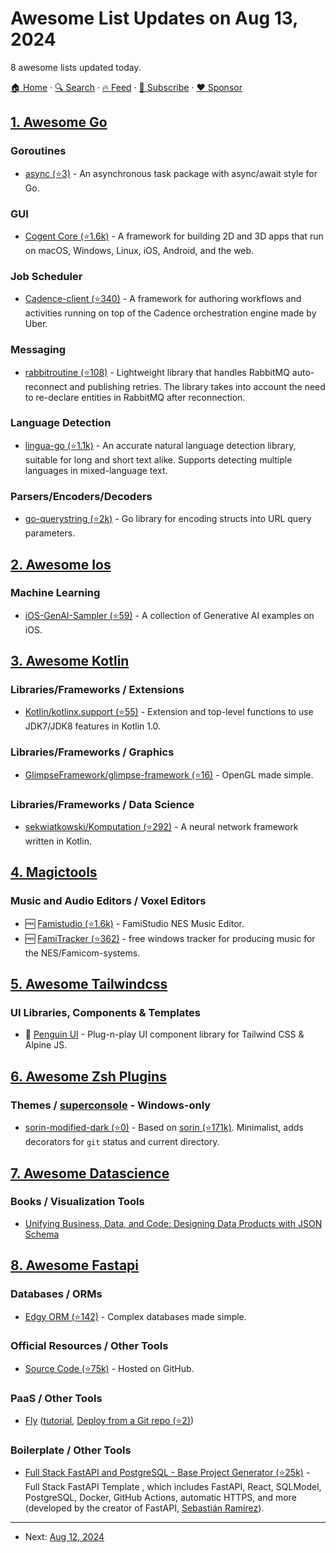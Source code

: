 # Awesome List Updates on Aug 13, 2024

8 awesome lists updated today.

[🏠 Home](/README.md) · [🔍 Search](https://www.trackawesomelist.com/search/) · [🔥 Feed](https://www.trackawesomelist.com/rss.xml) · [📮 Subscribe](https://trackawesomelist.us17.list-manage.com/subscribe?u=d2f0117aa829c83a63ec63c2f&id=36a103854c) · [❤️  Sponsor](https://github.com/sponsors/theowenyoung)



## [1. Awesome Go](/content/avelino/awesome-go/README.md)

### Goroutines

*   [async (⭐3)](https://github.com/yaitoo/async) - An asynchronous task package with async/await style for Go.

### GUI

*   [Cogent Core (⭐1.6k)](https://github.com/cogentcore/core) - A framework for building 2D and 3D apps that run on macOS, Windows, Linux, iOS, Android, and the web.

### Job Scheduler

*   [Cadence-client (⭐340)](https://github.com/uber-go/cadence-client) - A framework for authoring workflows and activities running on top of the Cadence orchestration engine made by Uber.

### Messaging

*   [rabbitroutine (⭐108)](https://github.com/furdarius/rabbitroutine) - Lightweight library that handles RabbitMQ auto-reconnect and publishing retries. The library takes into account the need to re-declare entities in RabbitMQ after reconnection.

### Language Detection

*   [lingua-go (⭐1.1k)](https://github.com/pemistahl/lingua-go) - An accurate natural language detection library, suitable for long and short text alike. Supports detecting multiple languages in mixed-language text.

### Parsers/Encoders/Decoders

*   [go-querystring (⭐2k)](https://github.com/google/go-querystring) - Go library for encoding structs into URL query parameters.

## [2. Awesome Ios](/content/vsouza/awesome-ios/README.md)

### Machine Learning

*   [iOS-GenAI-Sampler (⭐59)](https://github.com/shu223/iOS-GenAI-Sampler) - A collection of Generative AI examples on iOS.

## [3. Awesome Kotlin](/content/KotlinBy/awesome-kotlin/README.md)

### Libraries/Frameworks / Extensions

*   [Kotlin/kotlinx.support (⭐55)](https://github.com/Kotlin/kotlinx.support) - Extension and top-level functions to use JDK7/JDK8 features in Kotlin 1.0.

### Libraries/Frameworks / Graphics

*   [GlimpseFramework/glimpse-framework (⭐16)](https://github.com/GlimpseFramework/glimpse-framework) - OpenGL made simple.

### Libraries/Frameworks / Data Science

*   [sekwiatkowski/Komputation (⭐292)](https://github.com/sekwiatkowski/Komputation) - A neural network framework written in Kotlin.

## [4. Magictools](/content/ellisonleao/magictools/README.md)

### Music and Audio Editors / Voxel Editors

*   :free: [Famistudio (⭐1.6k)](https://github.com/BleuBleu/FamiStudio) - FamiStudio NES Music Editor.
*   :free: [FamiTracker (⭐362)](https://github.com/Dn-Programming-Core-Management/Dn-FamiTracker) - free windows tracker for producing music for the NES/Famicom-systems.

## [5. Awesome Tailwindcss](/content/aniftyco/awesome-tailwindcss/README.md)

### UI Libraries, Components & Templates

*   🧩 [Penguin UI](https://www.penguinui.com) - Plug-n-play UI component library for Tailwind CSS & Alpine JS.

## [6. Awesome Zsh Plugins](/content/unixorn/awesome-zsh-plugins/README.md)

### Themes / [superconsole](https://github.com/alexchmykhalo/superconsole) - Windows-only

*   [sorin-modified-dark (⭐0)](https://github.com/hrmeetsingh/sorin-modified-dark) - Based on [sorin (⭐171k)](https://github.com/ohmyzsh/ohmyzsh/wiki/Themes#sorin). Minimalist, adds decorators for `git` status and current directory.

## [7. Awesome Datascience](/content/academic/awesome-datascience/README.md)

### Books / Visualization Tools

*   [Unifying Business, Data, and Code: Designing Data Products with JSON Schema](https://learning.oreilly.com/library/view/unifying-business-data/9781098144999/)

## [8. Awesome Fastapi](/content/mjhea0/awesome-fastapi/README.md)

### Databases / ORMs

*   [Edgy ORM (⭐142)](https://github.com/dymmond/edgy) - Complex databases made simple.

### Official Resources / Other Tools

*   [Source Code (⭐75k)](https://github.com/fastapi/fastapi) - Hosted on GitHub.

### PaaS / Other Tools

*   [Fly](https://fly.io) ([tutorial](https://fly.io/docs/python/frameworks/fastapi/), [Deploy from a Git repo (⭐2)](https://github.com/fly-apps/hello-fastapi))

### Boilerplate / Other Tools

*   [Full Stack FastAPI and PostgreSQL - Base Project Generator (⭐25k)](https://github.com/fastapi/full-stack-fastapi-template) - Full Stack FastAPI Template
    , which includes FastAPI, React, SQLModel, PostgreSQL, Docker, GitHub Actions, automatic HTTPS, and more (developed by the creator of FastAPI, [Sebastián Ramírez](https://github.com/tiangolo)).

---

- Next: [Aug 12, 2024](/content/2024/08/12/README.md)
